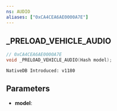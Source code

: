 ```yaml
---
ns: AUDIO
aliases: ["0xCA4CEA6AE0000A7E"]
---
```

## _PRELOAD_VEHICLE_AUDIO

```c
// 0xCA4CEA6AE0000A7E
void _PRELOAD_VEHICLE_AUDIO(Hash model);
```

```
NativeDB Introduced: v1180
```

## Parameters
* **model**:
